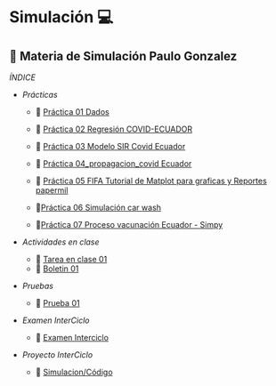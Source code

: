 
# Simulación :computer:
## :notebook: Materia de Simulación Paulo Gonzalez

*ÍNDICE*
- *Prácticas*
  - :file_folder: [Práctica 01 Dados](https://github.com/paulogonzalez5679/Simulacion_dados/tree/master/Simulacion%20Dados)

  - :file_folder: [Práctica 02 Regresión COVID-ECUADOR](https://github.com/paulogonzalez5679/Simulacion/tree/main/COVID-REGRESION)

  - :file_folder: [Práctica 03 Modelo SIR Covid Ecuador](https://github.com/paulogonzalez5679/Simulacion_dados/tree/master/Modelo%20SIR%20Ecuador)
  
  - :file_folder: [Práctica 04_propagacion_covid Ecuador](https://github.com/paulogonzalez5679/Simulacion_dados/tree/master/Simulacion%20de%20propagacion%20Covid-Ecuador)
  
  - :file_folder: [Práctica 05 FIFA Tutorial de Matplot para graficas y Reportes papermil](https://github.com/paulogonzalez5679/Simulacion_dados/tree/master/MatlplotLib-%20Fifa%20-%20papermil)
  
  - 📁[Práctica 06 Simulación car wash ](https://github.com/paulogonzalez5679/Simulacion_dados/tree/master/CarWash)
  - 📁[Práctica 07 Proceso vacunación Ecuador - Simpy ](https://github.com/paulogonzalez5679/Simulacion_dados/tree/master/Simulaci%C3%B3n%20de%20proceso%20de%20vacunacion%20Ecuador)

- *Actividades en clase*
  - :file_folder: [Tarea en clase 01](https://github.com/paulogonzalez5679/Simulacion_dados/tree/master/Juego%20de%20la%20Vida)
  - :file_folder: [Boletin 01](https://github.com/paulogonzalez5679/Simulacion_dados/tree/master/Boletin%201)
  
- *Pruebas*
  - :file_folder: [Prueba 01](https://github.com/paulogonzalez5679/Simulacion_dados/tree/master/Prueba%201)
  
- *Examen InterCiclo*
  - :file_folder: [Examen Interciclo](https://github.com/paulogonzalez5679/Simulacion_dados/tree/master/ExamenInterciclo)
 
- *Proyecto InterCiclo*
    - 📝 [Simulacion/Código](https://github.com/paulogonzalez5679/Simulacion_dados/tree/master/Proyecto%20Interciclo/Simulacion)


